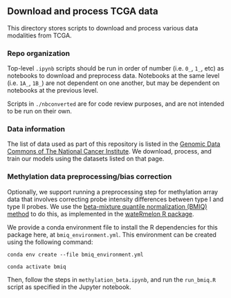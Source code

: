 ## Download and process TCGA data

This directory stores scripts to download and process various data modalities from TCGA.

### Repo organization

Top-level `.ipynb` scripts should be run in order of number (i.e. `0_`, `1_`, etc) as notebooks to download and preprocess data.
Notebooks at the same level (i.e. `1A_`, `1B_`) are not dependent on one another, but may be dependent on notebooks at the previous level.

Scripts in `./nbconverted` are for code review purposes, and are not intended to be run on their own.

### Data information

The list of data used as part of this repository is listed in the [Genomic Data Commons of The National Cancer Institute](https://gdc.cancer.gov/about-data/publications/pancanatlas).
We download, process, and train our models using the datasets listed on that page.

### Methylation data preprocessing/bias correction

Optionally, we support running a preprocessing step for methylation array data that involves correcting probe intensity differences between type I and type II probes.
We use the [beta-mixture quantile normalization (BMIQ) method](https://doi.org/10.1093/bioinformatics/bts680) to do this, as implemented in the [wateRmelon R package](https://www.bioconductor.org/packages/release/bioc/html/wateRmelon.html).

We provide a conda environment file to install the R dependencies for this package here, at `bmiq_environment.yml`.
This environment can be created using the following command:
```shell
conda env create --file bmiq_environment.yml

conda activate bmiq
```

Then, follow the steps in `methylation_beta.ipynb`, and run the `run_bmiq.R` script as specified in the Jupyter notebook.
